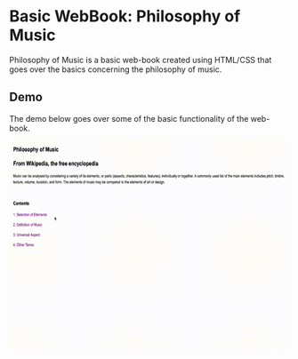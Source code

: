 # Basic WebBook: Philosophy of Music

Philosophy of Music is a basic web-book created using HTML/CSS that goes over the basics concerning the philosophy of music.

## Demo

The demo below goes over some of the basic functionality of the web-book.

![WebBook Demo GIF](img/webbook-demo.gif)